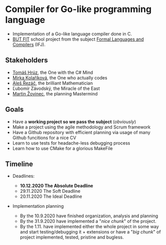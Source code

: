 # Compiler for Go-like programming language

* Implementation of a Go-like language compiler done in C. 
* [BUT FIT](https://www.fit.vut.cz/) school project from the subject [Formal Languages and Compilers](https://www.fit.vut.cz/study/course/13305/.en) (IFJ).

## Stakeholders 
* [Tomáš Hrúz](https://github.com/Zokinko), the One with the C# Mind
* [Mirka Kolaříková](https://github.com/miricinka), the One who actually codes
* [Aleš Řezáč](https://github.com/xrezac21), the brilliant Mathematician
* Ľubomír Závodský, the Miracle of the East
* [Martin Žovinec](https://github.com/xzovin00), the planning Mastermind

## Goals
* Have a **working project so we pass the subject** (*obviously*)
* Make a project using the agile methodology and Scrum framework
* Have a Github repository with efficient planning via usage of many Github funcitions for a nice CV
* Learn to use tests for headache-less debugging process
* Learn how to use CMake for a glorious MakeFile

## Timeline
* Deadlines:
	* **10.12.2020 The Absolute Deadline**
	* 29.11.2020 The Soft Deadline
	* 20.11.2020 The Ideal Deadline
	
* Implementation planning
	* By the 10.9.2020 have finished organization, analysis and planning
	* By the 31.9.2020 have implemented a "*nice chunk*" of the project.
	* By the 1.11. have implemented either the whole project in some way and start testing/debugging it + extensions or have a "*big chunk*" of project implemented, tested, pristine and bugless.
